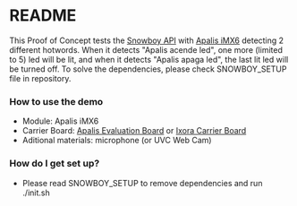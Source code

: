 # README #

This Proof of Concept tests the [Snowboy API](https://github.com/Kitt-AI/snowboy) with [Apalis iMX6](https://developer.toradex.com/products/apalis-imx6) detecting 2 different hotwords. When it detects "Apalis acende led", one more (limited to 5) led will be lit, and when it detects "Apalis apaga led", the last lit led will be turned off.
To solve the dependencies, please check SNOWBOY_SETUP file in repository.

### How to use the demo ###

* Module: Apalis iMX6
* Carrier Board: [Apalis Evaluation Board](https://developer.toradex.com/products/apalis-evaluation-board) or [Ixora Carrier Board](https://developer.toradex.com/products/ixora-carrier-board)
* Aditional materials: microphone (or UVC Web Cam)

### How do I get set up? ###

* Please read SNOWBOY_SETUP to remove dependencies and run ./init.sh
